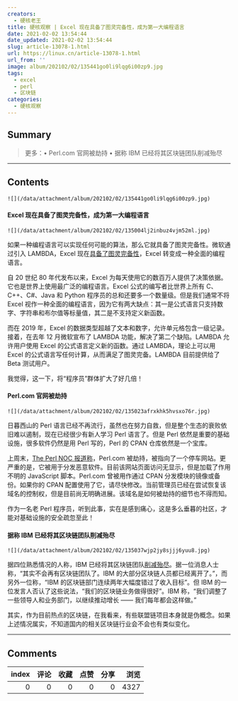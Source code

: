 ```yaml
---
creators:
  - 硬核老王
title: 硬核观察 | Excel 现在具备了图灵完备性，成为第一大编程语言
date: 2021-02-02 13:54:44
date_updated: 2021-02-02 13:54:44
slug: article-13078-1.html
url: https://linux.cn/article-13078-1.html
url_from: ''
image: album/202102/02/135441go0li9lqg6i00zp9.jpg
tags:
  - excel
  - perl
  - 区块链
categories:
  - 硬核观察
---
```


## Summary

> 更多：• Perl.com 官网被劫持 • 据称 IBM 已经将其区块链团队削减殆尽

***

<!-- more -->

## Contents

`![](/data/attachment/album/202102/02/135441go0li9lqg6i00zp9.jpg)`

#### Excel 现在具备了图灵完备性，成为第一大编程语言

`![](/data/attachment/album/202102/02/135004lj2inbuz4vjm52ml.jpg)`

如果一种编程语言可以实现任何可能的算法，那么它就具备了图灵完备性。微软通过引入 LAMBDA，Excel 现在[具备了图灵完备性](https://www.microsoft.com/en-us/research/blog/lambda-the-ultimatae-excel-worksheet-function/)，Excel 转变成一种全面的编程语言。

自 20 世纪 80 年代发布以来，Excel 为每天使用它的数百万人提供了决策依据。它也是世界上使用最广泛的编程语言。Excel 公式的编写者比世界上所有 C、C++、C#、Java 和 Python 程序员的总和还要多一个数量级。但是我们通常不将 Excel 视作一种全面的编程语言，因为它有两大缺点：其一是公式语言只支持数字、字符串和布尔值等标量值，其二是不支持定义新函数。

而在 2019 年，Excel 的数据类型超越了文本和数字，允许单元格包含一级记录。接着，在去年 12 月微软宣布了 LAMBDA 功能，解决了第二个缺陷。LAMBDA 允许用户使用 Excel 的公式语言定义新的函数。通过 LAMBDA，理论上可以用 Excel 的公式语言写任何计算，从而满足了图灵完备。LAMBDA 目前提供给了 Beta 测试用户。

我觉得，这一下，将“程序员”群体扩大了好几倍！

#### Perl.com 官网被劫持

`![](/data/attachment/album/202102/02/135023afrxkhk5hvsxo76r.jpg)`

日暮西山的 Perl 语言已经不再流行，虽然也在努力自救，但是整个生态的衰败依旧难以遏制，现在已经很少有新人学习 Perl 语言了。但是 Perl 依然是重要的基础设施，很多软件仍然是用 Perl 写的，Perl 的 CPAN 仓库依然是一个宝库。

上周末，[The Perl NOC 报道称](https://log.perl.org/2021/01/perlcom-hijacked.html)，Perl.com 被劫持，被指向了一个停车网站。更严重的是，它被用于分发恶意软件。目前该网站页面访问无显示，但是加载了作用不明的 JavaScript 脚本。Perl.com 曾被用作通过 CPAN 分发模块的镜像或备份。如果你的 CPAN 配置使用了它，请尽快修改。当前管理员已经在尝试恢复该域名的控制权，但是目前尚无明确进展。该域名是如何被劫持的细节也不得而知。

作为一名老 Perl 程序员，听到此事，实在是感到痛心，这是多么垂暮的社区，才能对基础设施的安全疏忽至此！

#### 据称 IBM 已经将其区块链团队削减殆尽

`![](/data/attachment/album/202102/02/135037wjp2jy8sjjj6yuu8.jpg)`

据四位熟悉情况的人称，IBM 已经将其区块链团队[削减殆尽](https://www.coindesk.com/ibm-blockchain-revenue-misses-job-cuts-sources)。据一位消息人士称，“其实不会再有区块链团队了。IBM 的大部分区块链人员都已经离开了。”，而另外一位称，“IBM 的区块链部门连续两年大幅度错过了收入目标”。但 IBM 的一位发言人否认了这些说法，“我们的区块链业务做得很好”。IBM 称，“我们调整了一些领导人和业务部门，以继续推动增长 —— 我们每年都会这样做。”

其实，作为目前热点的区块链，在我看来，有些联盟链项目本身就是伪概念。如果上述情况属实，不知道国内的相关区块链行业会不会也有类似变化。

***

## Comments


|   index |   评论 |   收藏 |   点赞 |   分享 |   浏览 |
|--------:|-------:|-------:|-------:|-------:|-------:|
|       0 |      0 |      0 |      0 |      0 |   4327 |
